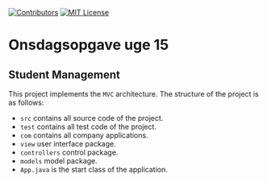 [![Contributors][contributors-shield]][contributors-url]
[![MIT License][license-shield]][license-url]

# Onsdagsopgave uge 15

## Student Management

This project implements the `MVC` architecture. The structure of the project is as follows:

* `src` contains all source code of the project.
* `test` contains all test code of the project.
* `com` contains all company applications.
* `view` user interface package.
* `controllers` control package.
* `models` model package.
* `App.java` is the start class of the application.

[contributors-shield]: https://img.shields.io/github/contributors/Andreassim/StudentManagement.svg?style=for-the-badge

[contributors-url]: https://github.com/Andreassim/StudentManagement/graphs/contributors

[license-shield]: https://img.shields.io/github/license/Andreassim/StudentManagement.svg?style=for-the-badge

[license-url]: https://github.com/Andreassim/StudentManagement/blob/develop/LICENSE
